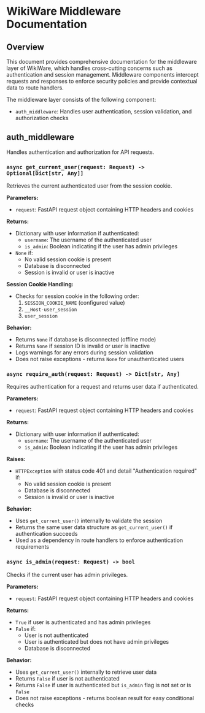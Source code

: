 # WikiWare Middleware Documentation

## Overview

This document provides comprehensive documentation for the middleware layer of WikiWare, which handles cross-cutting concerns such as authentication and session management. Middleware components intercept requests and responses to enforce security policies and provide contextual data to route handlers.

The middleware layer consists of the following component:
- `auth_middleware`: Handles user authentication, session validation, and authorization checks

## auth_middleware

Handles authentication and authorization for API requests.

### `async get_current_user(request: Request) -> Optional[Dict[str, Any]]`

Retrieves the current authenticated user from the session cookie.

**Parameters:**
- `request`: FastAPI request object containing HTTP headers and cookies

**Returns:**
- Dictionary with user information if authenticated:
  - `username`: The username of the authenticated user
  - `is_admin`: Boolean indicating if the user has admin privileges
- `None` if:
  - No valid session cookie is present
  - Database is disconnected
  - Session is invalid or user is inactive

**Session Cookie Handling:**
- Checks for session cookie in the following order:
  1. `SESSION_COOKIE_NAME` (configured value)
  2. `__Host-user_session`
  3. `user_session`

**Behavior:**
- Returns `None` if database is disconnected (offline mode)
- Returns `None` if session ID is invalid or user is inactive
- Logs warnings for any errors during session validation
- Does not raise exceptions - returns `None` for unauthenticated users

### `async require_auth(request: Request) -> Dict[str, Any]`

Requires authentication for a request and returns user data if authenticated.

**Parameters:**
- `request`: FastAPI request object containing HTTP headers and cookies

**Returns:**
- Dictionary with user information if authenticated:
  - `username`: The username of the authenticated user
  - `is_admin`: Boolean indicating if the user has admin privileges

**Raises:**
- `HTTPException` with status code 401 and detail "Authentication required" if:
  - No valid session cookie is present
  - Database is disconnected
  - Session is invalid or user is inactive

**Behavior:**
- Uses `get_current_user()` internally to validate the session
- Returns the same user data structure as `get_current_user()` if authentication succeeds
- Used as a dependency in route handlers to enforce authentication requirements

### `async is_admin(request: Request) -> bool`

Checks if the current user has admin privileges.

**Parameters:**
- `request`: FastAPI request object containing HTTP headers and cookies

**Returns:**
- `True` if user is authenticated and has admin privileges
- `False` if:
  - User is not authenticated
  - User is authenticated but does not have admin privileges
  - Database is disconnected

**Behavior:**
- Uses `get_current_user()` internally to retrieve user data
- Returns `False` if user is not authenticated
- Returns `False` if user is authenticated but `is_admin` flag is not set or is `False`
- Does not raise exceptions - returns boolean result for easy conditional checks
